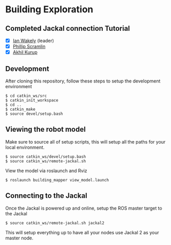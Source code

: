 # Building Exploration

## Completed Jackal connection Tutorial
- [x] [Ian Wakely](https://github.com/raveious) (leader)
- [x] [Phillip Scramlin](https://github.com/pdscraml)
- [x] [Akhil Kurup](https://github.com/amkurup)

## Development

After cloning this repository, follow these steps to setup the development environment
```
$ cd catkin_ws/src
$ catkin_init_workspace
$ cd ..
$ catkin_make
$ source devel/setup.bash
```

## Viewing the robot model

Make sure to source all of setup scripts, this will setup all the paths for your local environment.

```
$ source catkin_ws/devel/setup.bash
$ source catkin_ws/remote-jackal.sh
```

View the model via roslaunch and Rviz

```
$ roslaunch building_mapper view_model.launch
```

## Connecting to the Jackal

Once the Jackal is powered up and online, setup the ROS master target to the Jackal

```
$ source catkin_ws/remote-jackal.sh jackal2
```

This will setup everything up to have all your nodes use Jackal 2 as your master node.
